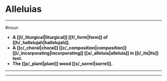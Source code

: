# Alleluias
---
#noun
- **A [[l/_liturgical|liturgical]] [[f/_form|form]] of [[h/_hallelujah|hallelujah]].**
- **A [[c/_choral|choral]] [[c/_composition|composition]] [[i/_incorporating|incorporating]] [[a/_alleluia|alleluia]] in [[i/_its|its]] text.**
- **The [[p/_plant|plant]] wood [[s/_sorrel|sorrel]].**
---
---
